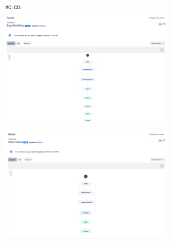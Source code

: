 #Ci CD

![bug](https://github.com/GrizzlikovOleg/Netology/blob/main/tasks_ci/ci_01/bug.png)


![other](https://github.com/GrizzlikovOleg/Netology/blob/main/tasks_ci/ci_01/other.png)


